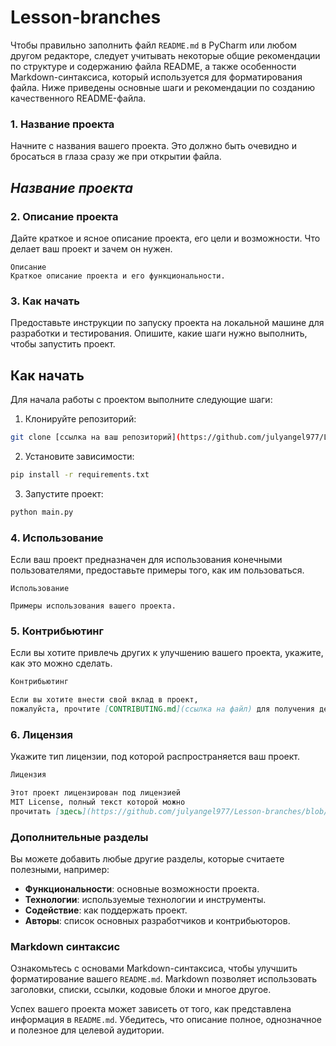 # Lesson-branches
 
Чтобы правильно заполнить файл `README.md` 
в PyCharm или любом другом редакторе, следует 
учитывать некоторые общие рекомендации по 
структуре и содержанию файла README, а также 
особенности Markdown-синтаксиса, который 
используется для форматирования файла. 
Ниже приведены основные шаги и рекомендации по 
созданию качественного README-файла.


### 1. Название проекта

Начните с названия вашего проекта. 
Это должно быть очевидно и бросаться в глаза
сразу же при открытии файла.


## ***Название проекта***

### 2. Описание проекта

Дайте краткое и ясное описание проекта, его 
цели и возможности. Что делает ваш проект и 
зачем он нужен.

```
Описание
Краткое описание проекта и его функциональности.
```

### 3. Как начать

Предоставьте инструкции по запуску проекта 
на локальной машине для разработки и тестирования.
Опишите, какие шаги нужно выполнить, чтобы 
запустить проект.


## Как начать

Для начала работы с проектом выполните следующие
шаги:

1. Клонируйте репозиторий:

```bash
git clone [ссылка на ваш репозиторий](https://github.com/julyangel977/Lesson-branches/blob/main/test.py)
```
2. Установите зависимости:
```bash
pip install -r requirements.txt
```
3. Запустите проект:
```bash
python main.py
```


### 4. Использование

Если ваш проект предназначен для использования 
конечными пользователями, предоставьте примеры
того, как им пользоваться.

```
Использование

Примеры использования вашего проекта.
```

### 5. Контрибьютинг

Если вы хотите привлечь других к улучшению 
вашего проекта, укажите, как это можно сделать.

```markdown
Контрибьютинг

Если вы хотите внести свой вклад в проект, 
пожалуйста, прочтите [CONTRIBUTING.md](ссылка на файл) для получения детальной информации о процессе.
```

### 6. Лицензия

Укажите тип лицензии, под которой 
распространяется ваш проект.

```markdown
Лицензия

Этот проект лицензирован под лицензией 
MIT License, полный текст которой можно
прочитать [здесь](https://github.com/julyangel977/Lesson-branches/blob/main/LICENSE).
```

### Дополнительные разделы

Вы можете добавить любые другие разделы, которые
считаете полезными, например:

- **Функциональности**: основные возможности проекта.
- **Технологии**: используемые технологии и инструменты.
- **Содействие**: как поддержать проект.
- **Авторы**: список основных разработчиков и контрибьюторов.

### Markdown синтаксис

Ознакомьтесь с основами Markdown-синтаксиса, 
чтобы улучшить форматирование вашего 
`README.md`. Markdown позволяет использовать
заголовки, списки, ссылки, кодовые блоки и 
многое другое.

Успех вашего проекта может зависеть от того, 
как представлена информация в `README.md`. 
Убедитесь, что описание полное, однозначное и 
полезное для целевой аудитории.
